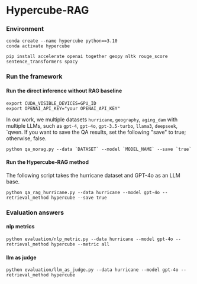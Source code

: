 # Hypercube-RAG



### Environment
```
conda create --name hypercube python==3.10
conda activate hypercube

pip install accelerate openai together geopy nltk rouge_score sentence_transformers spacy
```

### Run the framework
#### Run the direct inference without RAG baseline
```
export CUDA_VISIBLE_DEVICES=GPU_ID
export OPENAI_API_KEY="your OPENAI_API_KEY"
```
In our work, we multiple datasets `hurricane`, `geography`, `aging_dam` with multiple LLMs, such as `gpt-4`, `gpt-4o`, `gpt-3.5-turbo`, `llama3`, `deepseek`, `qwen. If you want to save the QA results, set the following "save" to true; otherwise, false.
```
python qa_norag.py --data `DATASET` --model `MODEL_NAME` --save `true`
```


#### Run the Hypercube-RAG method
The following script takes the hurricane dataset and GPT-4o as an LLM base.

```python qa_rag_hurricane.py --data hurricane --model gpt-4o --retrieval_method hypercube --save true```



### Evaluation answers

#### nlp metrics
`python evaluation/nlp_metric.py --data hurricane --model gpt-4o --retrieval_method hypercube --metric all`



#### llm as judge
`python evaluation/llm_as_judge.py --data hurricane --model gpt-4o --retrieval_method hypercube`

